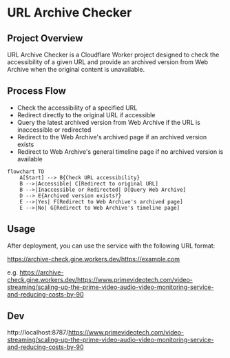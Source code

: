 # URL Archive Checker

## Project Overview

URL Archive Checker is a Cloudflare Worker project designed to check the accessibility of a given URL and provide an archived version from Web Archive when the original content is unavailable.

## Process Flow

- Check the accessibility of a specified URL
- Redirect directly to the original URL if accessible
- Query the latest archived version from Web Archive if the URL is inaccessible or redirected
- Redirect to the Web Archive's archived page if an archived version exists
- Redirect to Web Archive's general timeline page if no archived version is available

```mermaid
flowchart TD
    A[Start] --> B{Check URL accessibility}
    B -->|Accessible| C[Redirect to original URL]
    B -->|Inaccessible or Redirected| D[Query Web Archive]
    D --> E{Archived version exists?}
    E -->|Yes| F[Redirect to Web Archive's archived page]
    E -->|No| G[Redirect to Web Archive's timeline page]
```

## Usage

After deployment, you can use the service with the following URL format:

https://archive-check.gine.workers.dev/https://example.com

e.g. https://archive-check.gine.workers.dev/https://www.primevideotech.com/video-streaming/scaling-up-the-prime-video-audio-video-monitoring-service-and-reducing-costs-by-90

## Dev

http://localhost:8787/https://www.primevideotech.com/video-streaming/scaling-up-the-prime-video-audio-video-monitoring-service-and-reducing-costs-by-90

